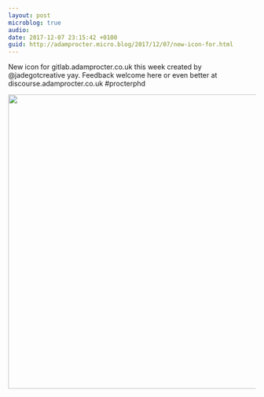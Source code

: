 ```yaml
---
layout: post
microblog: true
audio: 
date: 2017-12-07 23:15:42 +0100
guid: http://adamprocter.micro.blog/2017/12/07/new-icon-for.html
---
```

New icon for gitlab.adamprocter.co.uk this week created by @jadegotcreative yay. Feedback welcome here or even better at discourse.adamprocter.co.uk #procterphd

<img src="http://discursive.adamprocter.co.uk/uploads/2017/682c999ad8.jpg" width="600" height="600" />
